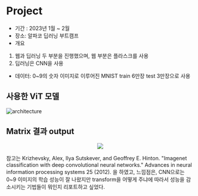 

# Project 

* 기간 : 2023년 1월 ~ 2월
* 장소: 알파코 딥러닝 부트캠프
* 개요
 1. 웹과 딥러닝 두 부분을 진행했으며, 웹 부분은 플라스크를 사용
 2. 딥러닝은 CNN을 사용
* 데이터:  0~9의 숫자 이미지로 이루어진 MNIST train 6만장 test 3만장으로 사용

## 사용한 ViT 모델 
![architecture](https://github.com/WaterPurify/Alpaco_Bootcamp/assets/86897220/499cc86f-0ee9-41e6-82d5-908f06767c49)

## Matrix 결과 output

<p align="center">
  <img src="[이미지경로](https://github.com/WaterPurify/Alpaco_Bootcamp/assets/86897220/9ee86c1f-e7fd-40b1-a81b-117de3296a0f)">
</p>



참고는 Krizhevsky, Alex, Ilya Sutskever, and Geoffrey E. Hinton. "Imagenet classification with deep convolutional neural networks." Advances in neural information processing systems 25 (2012). 을 하였고, 느낌점은, CNN으로는 0~9 이미지의 학습 성능이 잘 나왔지만 transform을 어떻게 주냐에 따라서 성능을 감소시키는 기법들이 뭐인지 리포트하고 싶었다.


